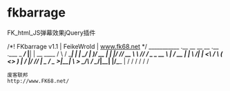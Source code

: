 fkbarrage
=========
FK_html_JS弹幕效果jQuery插件

/*! FKbarrage v1.1 | FeikeWrold | www.fk68.net */
  ___________    .__ __             __      __            .__       .___
  \_   _____/___ |__|  | __ ____   /  \    /  \___________|  |    __| _/
   |    __)/ __ \|  |  |/ // __ \  \   \/\/   /  _ \_  __ \  |   / __ | 
   |     \\  ___/|  |    <\  ___/   \        (  <_> )  | \/  |__/ /_/ | 
   \___  / \___  >__|__|_ \\___  >   \__/\  / \____/|__|  |____/\____ | 
       \/      \/        \/    \/         \/                         \/ 

    废客联邦
    http://www.FK68.net/
